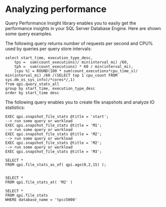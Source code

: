 # Analyzing performance

Query Performance Insight library enables you to easily get the performance insights in your SQL Server Database Engine. Here are shown some query examples. 

The following query returns number of requests per second and CPU% used by queries per query store intervals:
```
select start_time, execution_type_desc,
	tps =  sum(count_executions)/ min(interval_mi) /60,
	tph =  sum(count_executions) * 60 / min(interval_mi),
	[cpu %] = ROUND(100 * sum(count_executions*cpu_time_s)/ min(interval_mi) /60 /(SELECT top 1 cpu_count FROM sys.dm_os_sys_info)/*cores*/,1)
from qpi.query_stats_all
group by start_time, execution_type_desc
order by start_time desc
```

The following query enables you to create file snapshots and analyze IO statistics:
```
EXEC qpi.snapshot_file_stats @title = 'start';
--> run some query or workload
EXEC qpi.snapshot_file_stats @title = 'M1';
--> run some query or workload
EXEC qpi.snapshot_file_stats @title = 'M2';
--> run some query or workload
EXEC qpi.snapshot_file_stats @title = 'M2';
--> run some query or workload
EXEC qpi.snapshot_file_stats @title = 'M3';

SELECT *
FROM qpi.file_stats_as_of( qpi.ago(0,2,15) );


SELECT *
FROM qpi.file_stats_at( 'M2' )

SELECT *
FROM qpi.file_stats
WHERE database_name = 'tpcc5000'
```
